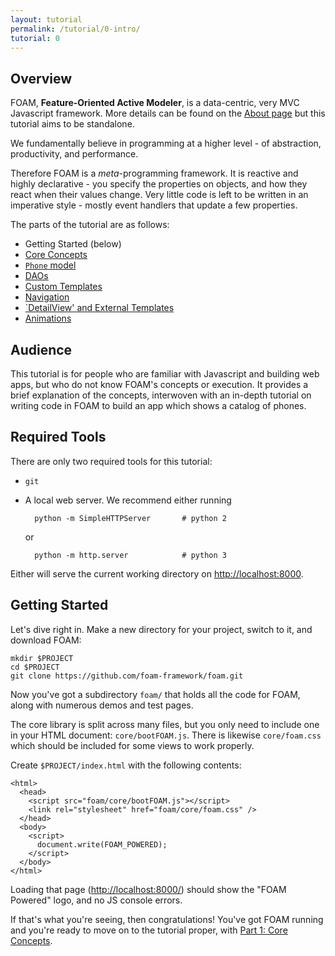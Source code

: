 ```yaml
---
layout: tutorial
permalink: /tutorial/0-intro/
tutorial: 0
---
```


## Overview

FOAM, **Feature-Oriented Active Modeler**, is a data-centric, very MVC Javascript framework. More details can be found on the [About page](/about/) but this tutorial aims to be standalone.

We fundamentally believe in programming at a higher level - of abstraction, productivity, and performance.

Therefore FOAM is a _meta_-programming framework.
It is reactive and highly declarative - you specify the properties on objects, and how they react when their values change.
Very little code is left to be written in an imperative style - mostly event handlers that update a few properties.

The parts of the tutorial are as follows:

- Getting Started (below)
- [Core Concepts](/tutorial/1-concepts/)
- [`Phone` model](/tutorial/2-model/)
- [DAOs](/tutorial/3-dao/)
- [Custom Templates](/tutorial/4-templates)
- [Navigation](/tutorial/5-navigation)
- [`DetailView' and External Templates](/tutorial/6-detailview)
- [Animations](/tutorial/7-animation)

## Audience

This tutorial is for people who are familiar with Javascript and building web apps, but who do not know FOAM's concepts or execution. It provides a brief explanation of the concepts, interwoven with an in-depth tutorial on writing code in FOAM to build an app which shows a catalog of phones.

## Required Tools

There are only two required tools for this tutorial:

- `git`
- A local web server. We recommend either running

        python -m SimpleHTTPServer       # python 2

    or

        python -m http.server            # python 3

Either will serve the current working directory on [http://localhost:8000](http://localhost:8000).

## Getting Started

Let's dive right in. Make a new directory for your project, switch to it, and download FOAM:

    mkdir $PROJECT
    cd $PROJECT
    git clone https://github.com/foam-framework/foam.git

Now you've got a subdirectory `foam/` that holds all the code for FOAM, along with numerous demos and test pages.

The core library is split across many files, but you only need to include one in your HTML document: `core/bootFOAM.js`. There is likewise `core/foam.css` which should be included for some views to work properly.

Create `$PROJECT/index.html` with the following contents:

    <html>
      <head>
        <script src="foam/core/bootFOAM.js"></script>
        <link rel="stylesheet" href="foam/core/foam.css" />
      </head>
      <body>
        <script>
          document.write(FOAM_POWERED);
        </script>
      </body>
    </html>

Loading that page ([http://localhost:8000/](http://localhost:8000/)) should show the "FOAM Powered" logo, and no JS console errors.

If that's what you're seeing, then congratulations! You've got FOAM running and you're ready to move on to the tutorial proper, with [Part 1: Core Concepts](/tutorial/1-concepts).

